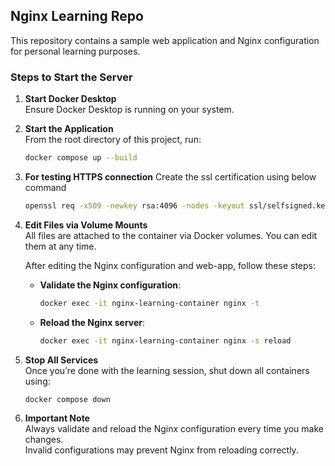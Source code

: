 ## Nginx Learning Repo

This repository contains a sample web application and Nginx configuration for personal learning purposes.

### Steps to Start the Server

1. **Start Docker Desktop**  
   Ensure Docker Desktop is running on your system.

2. **Start the Application**  
   From the root directory of this project, run:
   ```bash
   docker compose up --build
   ```

3. **For testing HTTPS connection**
    Create the ssl certification using below command
    ```bash
    openssl req -x509 -newkey rsa:4096 -nodes -keyout ssl/selfsigned.key -out ssl/selfsigned.crt -days 365 -subj "//CN=localhost"   
    ```

3. **Edit Files via Volume Mounts**  
   All files are attached to the container via Docker volumes. You can edit them at any time.

   After editing the Nginx configuration and web-app, follow these steps:

   - **Validate the Nginx configuration**:
     ```bash
     docker exec -it nginx-learning-container nginx -t
     ```
   - **Reload the Nginx server**:
     ```bash
     docker exec -it nginx-learning-container nginx -s reload
     ```

4. **Stop All Services**  
   Once you’re done with the learning session, shut down all containers using:
   ```bash
   docker compose down
   ```

5. **Important Note**  
   Always validate and reload the Nginx configuration every time you make changes.  
   Invalid configurations may prevent Nginx from reloading correctly.
